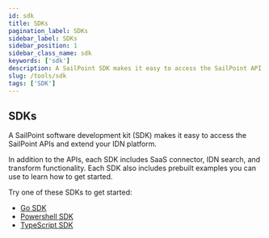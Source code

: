 ```yaml
---
id: sdk
title: SDKs
pagination_label: SDKs
sidebar_label: SDKs
sidebar_position: 1
sidebar_class_name: sdk
keywords: ['sdk']
description: A SailPoint SDK makes it easy to access the SailPoint API and extend your IDN platform. 
slug: /tools/sdk
tags: ['SDK']
---
```


## SDKs

A SailPoint software development kit (SDK) makes it easy to access the SailPoint APIs and extend your IDN platform. 

In addition to the APIs, each SDK includes SaaS connector, IDN search, and transform functionality. Each SDK also includes prebuilt examples you can use to learn how to get started. 

Try one of these SDKs to get started: 
- [Go SDK](https://developer.sailpoint.com/idn/tools/sdk/go)
- [Powershell SDK](https://developer.sailpoint.com/idn/tools/sdk/powershell)
- [TypeScript SDK](https://developer.sailpoint.com/idn/tools/sdk/typescript)